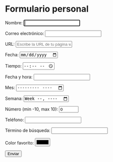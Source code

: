 <h1>Formulario personal</h1>
<html>
<head>
<title>Formulario de prueba de HTML5</title>
</head>
<body>

<form action="" method="get">
<p>
Nombre: <input type="text" name="name_control" autofocus required />
</p>

<p>
Correo electrónico: <input type="email" name="email_control" required />
</p>

<p>
URL: <input type="url" name="url_control" placeholder="Escribe la URL de tu página web personal" />
</p>

<p>
Fecha: <input type="date" name="date_control" />
</p>

<p>
Tiempo: <input type="time" name="time_control" />
</p>

<p>
Fecha y hora: <input type="datetime" name="datetime_control" />
</p>

<p>
Mes: <input type="month" name="month_control" />
</p>

<p>
Semana: <input type="week" name="week_control" />
</p>

<p>
Número (min -10, max 10): <input type="number" name="number_control" min="-10" max="10" value="0" />
</p>

<p>
Teléfono: <input type="tel" name="tel_control" />
</p>

<p>
Término de búsqueda: <input type="search" name="search_control" />
</p>

<p>
Color favorito: <input type="color" name="color_control" />
</p>

<p>
<input type="submit" value="Enviar" />
</p>
</form>
</body>
</html>

